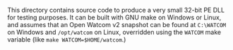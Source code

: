 This directory contains source code to produce a very small 32-bit PE DLL for testing purposes. It can be built with GNU make on Windows or Linux, and assumes that an Open Watcom v2 snapshot can be found at `C:\WATCOM` on Windows and `/opt/watcom` on Linux, overridden using the `WATCOM` make variable (like `make WATCOM=$HOME/watcom`.)
